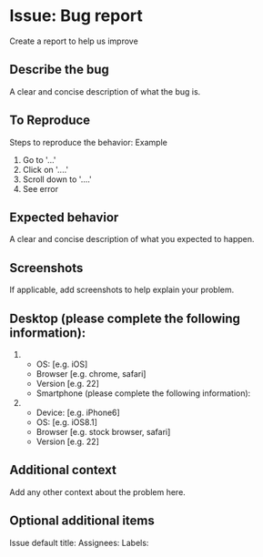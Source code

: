 # Issue: Bug report 
Create a report to help us improve

## Describe the bug
A clear and concise description of what the bug is.

## To Reproduce
Steps to reproduce the behavior:
Example
1. Go to '...'
2. Click on '....'
3. Scroll down to '....'
4. See error
## Expected behavior
A clear and concise description of what you expected to happen.

## Screenshots
If applicable, add screenshots to help explain your problem.

## Desktop (please complete the following information):
1. 
   - OS: [e.g. iOS]
   - Browser [e.g. chrome, safari]
   - Version [e.g. 22]
   - Smartphone (please complete the following information):
2. 
   - Device: [e.g. iPhone6]
   - OS: [e.g. iOS8.1]
   - Browser [e.g. stock browser, safari]
   - Version [e.g. 22]
## Additional context
Add any other context about the problem here.

## Optional additional items
Issue default title:
Assignees:
Labels: